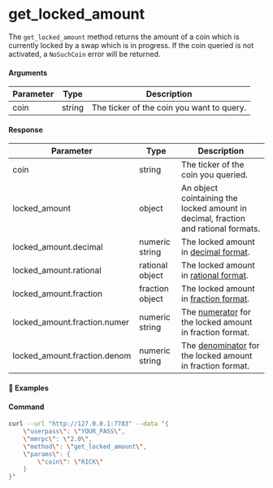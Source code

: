 # get\_locked\_amount

The `get_locked_amount` method returns the amount of a coin which is currently locked by a swap which is in progress. If the coin queried is not activated, a `NoSuchCoin` error will be returned.


#### Arguments

| Parameter | Type   | Description                                                          |
| --------- | ------ | -------------------------------------------------------------------- |
| coin      | string | The ticker of the coin you want to query.                            |


#### Response

| Parameter                    | Type            | Description                                                                                                    |
| ---------------------------- | --------------- | -------------------------------------------------------------------------------------------------------------------- |
| coin                         | string          | The ticker of the coin you queried.                                                                                  |
| locked_amount                | object          | An object cointaining the locked amount in decimal, fraction and rational formats.                                   |
| locked_amount.decimal        | numeric string  | The locked amount in [decimal format](https://www.mathsisfun.com/definitions/decimal.html).                          |
| locked_amount.rational       | rational object | The locked amount in [rational format](../atomicdex-api-legacy/rational_number_note.md).                             |
| locked_amount.fraction       | fraction object | The locked amount in [fraction format](https://www.mathsisfun.com/definitions/fraction.html).                        |
| locked_amount.fraction.numer | numeric string  | The [numerator](https://www.mathsisfun.com/definitions/numerator.html) for the locked amount in fraction format.     |
| locked_amount.fraction.denom | numeric string  | The [denominator](https://www.mathsisfun.com/definitions/denominator.html) for the locked amount in fraction format. |


#### :pushpin: Examples

#### Command

```bash
curl --url "http://127.0.0.1:7783" --data "{
    \"userpass\": \"YOUR_PASS\",
    \"mmrpc\": \"2.0\",
    \"method\": \"get_locked_amount\",
    \"params\": {
        \"coin\": \"RICK\"
    }
}"
```

<div style="margin-top: 0.5rem;">

<collapse-text hidden title="Response">

#### Response (success)

```json
{
  "mmrpc": "2.0",
  "result": {
    "coin": "RICK",
    "locked_amount": {
      "decimal": "0.77803",
      "rational": [ [ 1, [ 77803 ] ], [ 1, [ 100000 ] ] ],
      "fraction": {
        "numer": "77803",
        "denom": "100000"
      }
    }
  },
  "id": 42
}
```

#### Response (error)

```json
{
  "mmrpc": "2.0",
  "error": "No such coin: TIME",
  "error_path": "lp_swap.lp_coins",
  "error_trace": "lp_swap:486] lp_coins:2894]",
  "error_type": "NoSuchCoin",
  "error_data": {
    "coin": "TIME"
  },
  "id": 42
}
```


</collapse-text>

</div>
